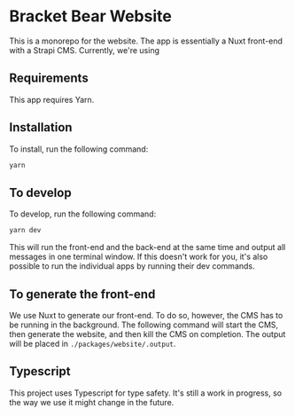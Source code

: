 # Bracket Bear Website
This is a monorepo for the website.
The app is essentially a Nuxt front-end with a Strapi CMS. Currently, we're using

## Requirements
This app requires Yarn.

## Installation
To install, run the following command:
```bash
yarn
```

## To develop
To develop, run the following command:
```bash
yarn dev
```
This will run the front-end and the back-end at the same time and output all messages in one terminal window. If this doesn't work for you, it's also possible to run the individual apps by running their dev commands.

## To generate the front-end
We use Nuxt to generate our front-end. To do so, however, the CMS has to be running in the background. The following command will start the CMS, then generate the website, and then kill the CMS on completion. The output will be placed in `./packages/website/.output`.

## Typescript
This project uses Typescript for type safety. It's still a work in progress, so the way we use it might change in the future.